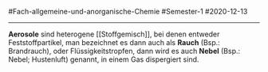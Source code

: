 #Fach-allgemeine-und-anorganische-Chemie  #Semester-1 #2020-12-13

---

**Aerosole** sind heterogene [[Stoffgemisch]], bei denen entweder Feststoffpartikel, man bezeichnet es dann auch als **Rauch** (Bsp.: Brandrauch), oder Flüssigkeitstropfen, dann wird es auch **Nebel** (Bsp.: Nebel; Hustenluft) genannt, in einem Gas dispergiert sind.